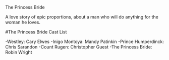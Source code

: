 The Princess Bride

A love story of epic proportions, about a man who will do anything for the woman he loves.

#The Princess Bride Cast List

-Westley: Cary Elwes
-Inigo Montoya: Mandy Patinkin
-Prince Humperdinck: Chris Sarandon
-Count Rugen: Christopher Guest
-The Princess Bride: Robin Wright 
